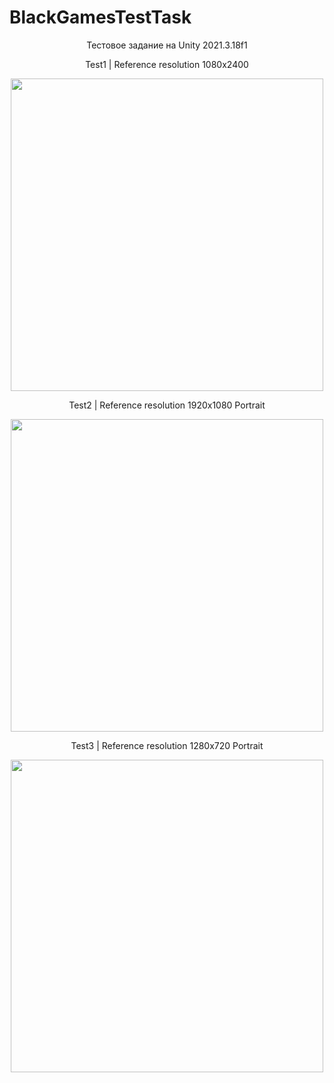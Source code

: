 # BlackGamesTestTask

<p align="center">Тестовое задание на Unity 2021.3.18f1</p>

<p align="center">Test1 | Reference resolution 1080x2400</p>
<div align="center">
  <img height="500" src="https://user-images.githubusercontent.com/96659426/222993748-f137e3c5-5c6f-473b-bd2a-77b4341cac71.png"/>
</div>

<p align="center">Test2 | Reference resolution 1920x1080 Portrait</p>
<div align="center">
  <img height="500" src="https://user-images.githubusercontent.com/96659426/222993826-ea7c0c37-6043-4147-96dc-81fdb7e7f3af.png"/>
</div>

<p align="center">Test3 | Reference resolution 1280x720 Portrait </p>
<div align="center">
  <img height="500" src="https://user-images.githubusercontent.com/96659426/222993871-94b17e73-a3be-4a90-9075-f41d3d33e41d.png"/>
</div>

